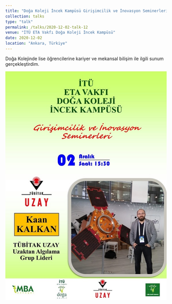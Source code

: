 ```yaml
---
title: "Doğa Koleji İncek Kampüsü Girişimcilik ve İnovasyon Seminerleri "
collection: talks
type: "talk"
permalink: /talks/2020-12-02-talk-12
venue: "İTÜ ETA Vakfı Doğa Koleji İncek Kampüsü"
date: 2020-12-02
location: "Ankara, Türkiye"
---
```


Doğa Kolejinde lise öğrencilerine kariyer ve mekansal bilişim ile ilgili sunum gerçekleştirdim.

![Etkinlik Resmi](https://raw.githubusercontent.com/kalkan/kalkan.github.io/master/images/doga.jpg)
